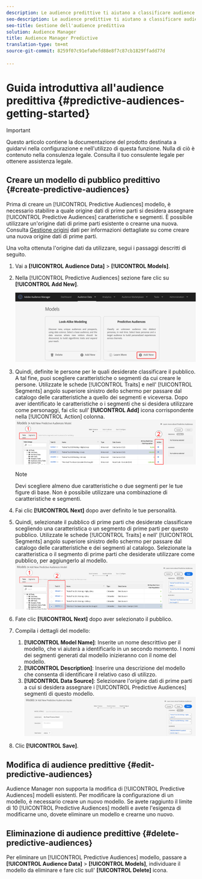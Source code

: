 ```yaml
---
description: Le audience predittive ti aiutano a classificare audience sconosciute in persone distinte in tempo reale, utilizzando la scienza dei dati.
seo-description: Le audience predittive ti aiutano a classificare audience sconosciute in persone distinte in tempo reale, utilizzando la scienza dei dati.
seo-title: Gestione dell'audience predittiva
solution: Audience Manager
title: Audience Manager Predictive
translation-type: tm+mt
source-git-commit: 8259f07c91efa0efd88e8f7c87cb1829ffadd77d

---
```



# Guida introduttiva all&#39;audience predittiva {#predictive-audiences-getting-started}

>[!IMPORTANT]
>Questo articolo contiene la documentazione del prodotto destinata a guidarvi nella configurazione e nell&#39;utilizzo di questa funzione. Nulla di ciò è contenuto nella consulenza legale. Consulta il tuo consulente legale per ottenere assistenza legale.

## Creare un modello di pubblico predittivo {#create-predictive-audiences}

Prima di creare un [!UICONTROL Predictive Audiences] modello, è necessario stabilire a quale origine dati di prime parti si desidera assegnare [!UICONTROL Predictive Audiences] caratteristiche e segmenti. È possibile utilizzare un&#39;origine dati di prime parti esistente o crearne una nuova. Consulta [Gestione origini](https://docs.adobe.com/content/help/en/audience-manager/user-guide/features/data-sources/manage-datasources.html) dati per informazioni dettagliate su come creare una nuova origine dati di prime parti.

Una volta ottenuta l&#39;origine dati da utilizzare, segui i passaggi descritti di seguito.

1. Vai a **[!UICONTROL Audience Data]** > **[!UICONTROL Models]**.
1. Nella [!UICONTROL Predictive Audiences] sezione fare clic su **[!UICONTROL Add New]**.

   ![smart-persona-add](assets/predictive-audiences-add.png)

1. Quindi, definite le persone per le quali desiderate classificare il pubblico. A tal fine, puoi scegliere caratteristiche o segmenti da cui creare le persone. Utilizzate le schede [!UICONTROL Traits] e nell&#39; [!UICONTROL Segments] angolo superiore sinistro dello schermo per passare dal catalogo delle caratteristiche a quello dei segmenti e viceversa. Dopo aver identificato le caratteristiche o i segmenti che si desidera utilizzare come personaggi, fai clic sull’ **[!UICONTROL Add]** icona corrispondente nella [!UICONTROL Action] colonna.
   ![smart-persona-select-personas](assets/predictive-audiences-persona.png)
   >[!NOTE]
   >Devi scegliere almeno due caratteristiche o due segmenti per le tue figure di base. Non è possibile utilizzare una combinazione di caratteristiche e segmenti.
1. Fai clic **[!UICONTROL Next]** dopo aver definito le tue personalità.
1. Quindi, selezionate il pubblico di prime parti che desiderate classificare scegliendo una caratteristica o un segmento di prime parti per questo pubblico. Utilizzate le schede [!UICONTROL Traits] e nell&#39; [!UICONTROL Segments] angolo superiore sinistro dello schermo per passare dal catalogo delle caratteristiche e dei segmenti al catalogo. Selezionate la caratteristica o il segmento di prime parti che desiderate utilizzare come pubblico, per aggiungerlo al modello.
   ![smart-persona-select-audience](assets/predictive-audiences-audience.png)
1. Fate clic **[!UICONTROL Next]** dopo aver selezionato il pubblico.
1. Compila i dettagli del modello:
   1. **[!UICONTROL Model Name]**: Inserite un nome descrittivo per il modello, che vi aiuterà a identificarlo in un secondo momento. I nomi dei segmenti generati dal modello inizieranno con il nome del modello.
   2. **[!UICONTROL Description]**: Inserire una descrizione del modello che consenta di identificare il relativo caso di utilizzo.
   3. **[!UICONTROL Data Source]**: Selezionare l&#39;origine dati di prime parti a cui si desidera assegnare i [!UICONTROL Predictive Audiences] segmenti di questo modello.
      ![predictive-audience-save](assets/predictive-audiences-save.png)
1. Clic **[!UICONTROL Save]**.

## Modifica di audience predittive {#edit-predictive-audiences}

Audience Manager non supporta la modifica di [!UICONTROL Predictive Audiences] modelli esistenti. Per modificare la configurazione di un modello, è necessario creare un nuovo modello. Se avete raggiunto il limite di 10 [!UICONTROL Predictive Audiences] modelli e avete l&#39;esigenza di modificarne uno, dovete eliminare un modello e crearne uno nuovo.

## Eliminazione di audience predittive {#delete-predictive-audiences}

Per eliminare un [!UICONTROL Predictive Audiences] modello, passare a **[!UICONTROL Audience Data]** > **[!UICONTROL Models]**, individuare il modello da eliminare e fare clic sull&#39; **[!UICONTROL Delete]** icona.
